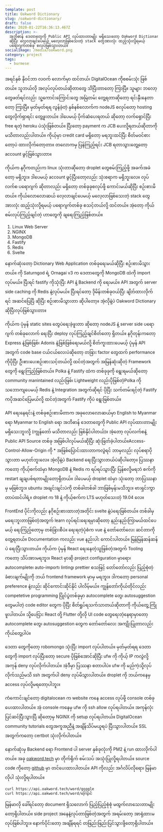 ```yaml
---
template: post
title: Oakword Dictionary
slug: /oakword-dictionary/
draft: false
date: 2020-01-22T16:36:13.467Z
description: >-
  အဘိဓာန် ဒေတာတွေကို Public API လုပ်ထားတာမျိုး မရှိသေးတော့ Oakword Dictionary
  ဆိုပြီး လေ့လာချင်ပေမယ့် မလေ့လာဖြစ်သေးတဲ့ stack တွေအားလုံး ထည့်သုံးလို့ရမယ့်
  ပရောဂျက်တစ်ခု စလုပ်ဖြစ်သွားတယ်။
socialImage: /media/oakword.png
category: project
tags:
  - burmese
---
```

အရင်နှစ် နိုဝင်ဘာ လဝက် လောက်မှာ ထင်တယ်၊ DigitalOcean ကိုစစမ်းသုံး ဖြစ်တယ်။ သူဘယ်လို အလုပ်လုပ်တယ်ဆိုတာတွေ သိပြီးတာတော့ ကြာပြီ။ သူများ ဘလော့ တွေဖတ်ရင်လည်း သူ့ကောင်းကြောင်းတွေ အမြဲတမ်း တွေ့ရတာဆိုတော့ ရင်းနှီးနေတာတော့ ကြာပြီ။ မှတ်မှတ်ရရ လွန်ခဲ့တဲ့ နှစ်နစ်လောက်က nodeJS စလုပ်တော့ hosting တွေလိုက်ရှာရင်း တွေ့ဖူးတယ်။ ဒါပေမယ့် ပိုက်ဆံပေးရတယ် ဆိုတော့ လက်ရှောင်ပြီး free ရတဲ့ heroku ပဲသုံးဖြစ်တယ်။ ပြီးတော့ payment က JCB ပေးလို့ရတယ်ဆိုတာကို မသိတာလည်းပါတယ်။ ကိုယ့်မှာ credit card မရှိတော့ မရဘူးထင်ပြီး စိတ်မဝင်စားတော့ပဲ ထားလိုက်တော့တာ။ တလောကမှ ပြန်ကြည့်ရင်း JCB ရတာသွားတွေ့တော့ account ဖွင့်ဖြစ်သွားတာ။

ကိုယ်က နဂိုကတည်းက linux သုံးတာဆိုတော့ droplet တွေစမ်းကြည့်ဖို့ အခက်အခဲတော့ မရှိဘူး။ ဒါပေမယ့် account ဖွင့်ပြီးတော့လည်း သုံးစရာက မရှိဘူးလေ။ လုပ်လက်စ ပရောဂျက် ဆိုတာလည်း မရှိတော့ တစ်ခုခုစလုပ်ဖို့ ကောင်းမယ်ဆိုပြီး စဉ်းစားမိတယ်။ ကိုယ်လောလောဆယ် လေ့လာချင်ပေမယ့် မလေ့လာဖြစ်သေးတဲ့ stack တွေအားလုံး ထည့်သုံးလို့ရမယ့် ပရောဂျက်တစ်ခု စသင့်တယ်လို့ ထင်တယ်။ အဲ့တော့ ကိုယ်စမ်းလုပ်ကြည့်ချင်တဲ့ ဟာတွေကို ချရေးကြည့်ဖြစ်တယ်။

1. Linux Web Server
2. NGINX
3. MongoDB
4. Fastify
5. Redis
6. Svelte

နောက်ဆုံးတော့ Dictionary Web Application တစ်ခုရေးမယ်ဆိုပြီး စဉ်းစားမိသွားတယ်။ ကို Saturngod ရဲ့ Ornagai v3 က ဒေတာတွေကို MongoDB ထဲကို import လုပ်မယ်။ ပြီးရင် fastify ကိုသုံးပြီး API နဲ့ Backend ကို ရေးမယ်။ API အတွက် server side caching ကို Redis နဲ့လုပ်မယ်။ ပြီးရင်တော့ ဒိုမိန်းတစ်ခုဝယ်ပြီး ချိတ်ထားလိုက်ရင် အဆင်ပြေပြီ ဆိုပြီး စဉ်းစားမိသွားတာ ဆိုပါတော့။ အဲ့လိုနဲ့ပဲ Oakword Dictionary ဆိုပြီးလုပ်ဖြစ်သွားတာ။

ကိုယ်က ပုံမှန် static sites တွေပဲရေးခဲ့ဖူးတာ ဆိုတော့ nodeJS နဲ့ server side ပရောဂျက် တစ်ခုလောက် ရေးပြီး deploy လုပ်ကြည့်ချင်စိတ်တော့ ရှိတယ်။ နဂိုတုန်းကတော့ Express နဲ့ဖြစ်ဖြစ်၊ Adonis နဲ့ဖြစ်ဖြစ်ရေးမယ်လို့ စိတ်ကူးထားပေမယ့် ပုံမှန် API အတွက် code base ငယ်ငယ်လေးပဲဆိုတော့ တခြား factor တွေထက် performance ကိုပိုပြီး ဦးစားပေးစဉ်းစားသင့်တယ်လို့ ထင်တဲ့အတွက် အမြန်ဆုံးဆိုတဲ့ Framework တွေကို ရွေးကြည့်ဖြစ်တယ်။ Polka နဲ့ Fastify ထဲက တစ်ခုခုကို ရွေးရမယ်ဆိုတော့ community manintained လည်းဖြစ်၊ Lightweight လည်းပိုဖြစ်တဲ့Polka ကို သဘောကျပေမယ့် Redis နဲ့ Integration အတွက်ဆိုရင် ပိုပြီး သက်တမ်းရင့်တဲ့ Fastify ကပိုအဆင်ပြေမယ်လို့ ထင်တဲ့အတွက် Fastify ကိုပဲ ရွေးဖြစ်တယ်။

API ရေးနေရင်းနဲ့ တစ်ခုစဉ်းစားမိတာက အခုလောလောဆယ်မှာ English to Myanmar ရော  Myanmar to English ရော အဘိဓာန် ဒေတာတွေကို Public API လုပ်ထားတာမျိုး မရှိသေးဘူးလို့ (ကျွန်တော် မသိတာလည်း ဖြစ်နိုင်ပါတယ်)။ အဲ့တော့ လုပ်လက်စနဲ့ Public API Source တစ်ခု အဖြစ်ပါလုပ်မယ်ဆိုပြီး ဆုံးဖြတ်ခဲ့ပါတယ်။Access-Control-Allow-Origin ကို * အဖြစ်ပြောင်းထားတာကလွဲရင် ဘာမှလည်း လုပ်စရာပိုသွားတာ မဟုတ်ဘူးလေ။ အဲ့လိုနဲ့ပဲ Backend ရေးပြီးသွားတယ်ပဲဆိုပါတော့။ ပြဿနာကတော့ ကိုယ့်စက်ထဲမှာ MongoDB နဲ့ Redis က ရပ်ရပ်သွားပြီး ပြန်စလို့မရဘဲ စက်ကို restart ချချပစ်ရတာမျိုးတော့ရှိတယ်။ ဒါပေမယ့် droplet ထဲမှာ သုံးတော့ ဘာပြဿနာမှ မဖြစ်ဘူး။ ubuntu အချင်းချင်းပဲကို တစ်ခါတစ်ခါ ဘာဖြစ်မှန်းမသိဘူး။ ဗားရှင်းကွာတာပဲထင်ပါရဲ့။ droplet က 18 နဲ့ ကိုယ့်စက်က LTS မဟုတ်သေးတဲ့ 19.04 လေ။

FrontEnd ပိုင်းကိုလည်း နဂိုစဉ်းစားထားတဲ့အတိုင်း svelte နဲ့ပဲရေးဖြစ်တယ်။ တစ်ခါမှ မရေးဘူးတာဖြစ်တဲ့အတွက် learn လုပ်ရင်းရေးရမှာဆိုတော့ နည်းနည်းကြာမယ်ထင်ပေမယ့် ရေးကြည့်တော့မှ တစ်ခြားစီပဲ။ ရေးရတဲ့ပုံစံက vue နဲ့ တော်တော်လေး ဆင်တာကိုတွေ့ရတယ်။ Documentation ကလည်း vue နည်းပါး ကောင်းပါတယ်။ မြန်မြန်ဆန်ဆန်ပဲ ရေးပြီးသွားတယ်။ ကိုယ်က ပုံမှန် React ရေးနေတဲ့သူဖြစ်တဲ့အတွက် Tooling ကတော့ သိပ်အားမရဘူး။ React မှာဆို project configuration မှာရော၊ autocomplete၊ auto-import၊ linting၊ prettier စသဖြင့် တော်တော်လည်း ပြည့်စုံတဲ့ ခံစားချက်မျိုးကို ဘယ် frontend framework မှာမှ မရဘူး။ ဒါကတော့ personal preference နဲ့လည်း ဆိုင်ကောင်းဆိုင်နိုင် ပါလိမ့်မယ်။ ကျွန်တော်ကိုယ်တိုင်လည်း competetive programming ပြိုင်ပွဲတစ်ခုမှာ autocomplete တွေ၊ autosuggestion တွေမပါတဲ့ code editor တွေက ပိုပြီး စိတ်ရှုပ်ရသက်သာတယ်ဆိုတာကို ကိုယ်တွေ့ ကြုံဖူးပါတယ်။ သို့ပေငြား React တို့ Flutter တို့လို UI code တွေရေးတဲ့နေရာမှာတော့ autocomplete တွေ၊ autosuggestion တွေက တော်တော်လေး အကျိုးပြုတာလည်း ကိုယ်တွေ့ပါပဲ။

ဒေတာ တွေကိုတော့ robomongo သုံးပြီး import လုပ်ပါတယ်။ မှတ်မှတ်ရရ ဒေတာတွေကို import လုပ်ပြီးတော့ secure ပိုဖြစ်အောင်ဆိုပြီး ufw ကို ကိုယ့် IP ကလွဲလို့ အကုန် deny လုပ်လိုက်ပါတယ်။ အဲ့ဒီမှာ ပြဿနာ စတာပါပဲ။ ufw ကို မည်ကဲ့သို့လုပ်လိုက်သည်မသိ ssh အတွက်ပါ deny လုပ်မိသွားပါတယ်။ droplet ကို ဘယ်ကနေမှ access လုပ်လို့မရတော့ပါဘူး။

ကံကောင်းချင်တော့ digitalocean က website ကနေ access လုပ်ဖို့ console တစ်ခုပေးထားပါတယ်။ အဲ့ console ကနေမှ ufw ကို ssh allow လုပ်ရပါတယ်။ အကုန်လုံးပြင်ဆင်ပြီးသွားပြီ ဆိုတော့မှ NGINX ကို setup လုပ်ရပါတယ်။ DigitalOcean community tutorials တွေအကူအညီနဲ့ အချိန်သိပ်မယူရပဲ ပြီးသွားပါတယ်။ SSL အတွက်ကတော့ certbot သုံးလိုက်ပါတယ်။

နောက်ဆုံးမှ Backend ရော Frontend ပါ server နှစ်ခုလုံးကို PM2  နဲ့ run ထားလိုက်ပါတယ်။ အခု [oakword.tech](https://oakword.tech) မှာ တိုက်ရိုက် စမ်းသပ် အသုံးပြုလို့ရပါတယ်။ source code ကိုတော့ [github](https://github.com/frencojobs/oakword) မှာ တင်ပေးထားပါတယ်။ API ကိုလည်း  အင်္ဂလိပ်လိုရော၊ မြန်မာလိုပါ သုံးလို့ရပါတယ်။

```bash
curl https://api.oakword.tech/word/google
curl https://api.oakword.tech/word/ကြောင်
```

မြန်မာလို ခေါ်ရင်တော့ document ရှိသလောက် ပြည့်ပြည့်စုံစုံ မထွက်လာသေးတာမျိုးတော့ရှိပါတယ်။ side project အနေနဲ့လုပ်တာဖြစ်တဲ့အတွက် အရမ်းတော့ အာရုံထားမလုပ်ဖြစ်ပါဘူး။ နောက်ပိုင်းတော့ အချိန်ရရင် တဖြည်းဖြည်းပြင်သွားဖို့တော့ရှိပါတယ်။
